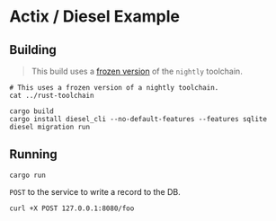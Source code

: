 # Actix / Diesel Example

## Building

> This build uses a [frozen version](../rust-toolchain) of the `nightly` toolchain.

```
# This uses a frozen version of a nightly toolchain.
cat ../rust-toolchain

cargo build
cargo install diesel_cli --no-default-features --features sqlite
diesel migration run
```

## Running

```
cargo run
```

`POST` to the service to write a record to the DB.

```
curl +X POST 127.0.0.1:8080/foo
```
